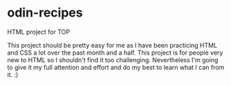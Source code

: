 # odin-recipes
HTML project for TOP 

This project should be pretty easy for me as I have been 
practicing HTML and CSS a lot over the past month and a half.
This project is for people very new to HTML so I shouldn't 
find it too challenging. Nevertheless I'm going to give it 
my full attention and effort and do my best to learn what I
can from it. :) 